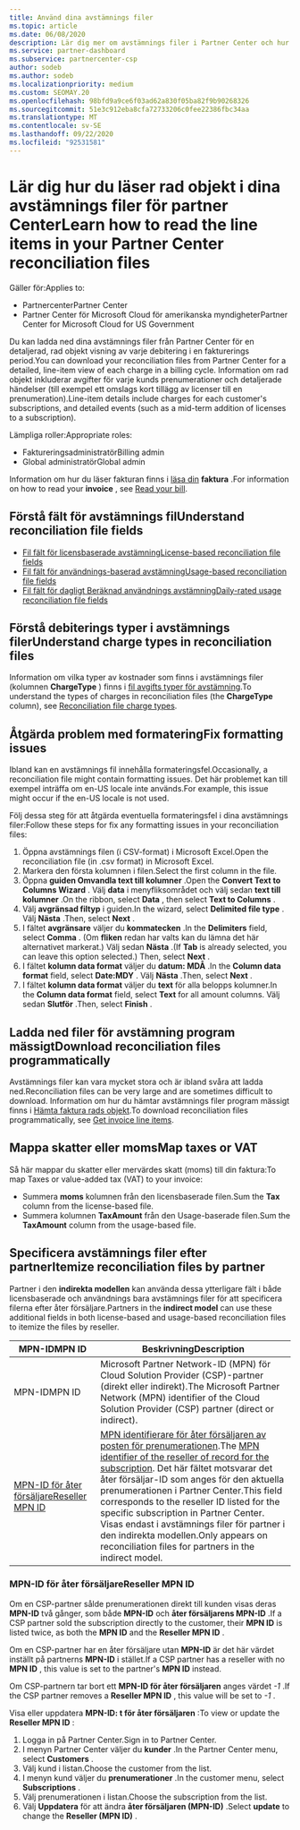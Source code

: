 ```yaml
---
title: Använd dina avstämnings filer
ms.topic: article
ms.date: 06/08/2020
description: Lär dig mer om avstämnings filer i Partner Center och hur du tolkar de detaljerade vyerna för rad artikel med debiteringar för en fakturerings period.
ms.service: partner-dashboard
ms.subservice: partnercenter-csp
author: sodeb
ms.author: sodeb
ms.localizationpriority: medium
ms.custom: SEOMAY.20
ms.openlocfilehash: 98bfd9a9ce6f03ad62a830f05ba82f9b90268326
ms.sourcegitcommit: 51e3c912eba8cfa72733206c0fee22386fbc34aa
ms.translationtype: MT
ms.contentlocale: sv-SE
ms.lasthandoff: 09/22/2020
ms.locfileid: "92531581"
---
```

# <a name="learn-how-to-read-the-line-items-in-your-partner-center-reconciliation-files"></a><span data-ttu-id="524b6-103">Lär dig hur du läser rad objekt i dina avstämnings filer för partner Center</span><span class="sxs-lookup"><span data-stu-id="524b6-103">Learn how to read the line items in your Partner Center reconciliation files</span></span>

<span data-ttu-id="524b6-104">Gäller för:</span><span class="sxs-lookup"><span data-stu-id="524b6-104">Applies to:</span></span>

- <span data-ttu-id="524b6-105">Partnercenter</span><span class="sxs-lookup"><span data-stu-id="524b6-105">Partner Center</span></span>
- <span data-ttu-id="524b6-106">Partner Center för Microsoft Cloud för amerikanska myndigheter</span><span class="sxs-lookup"><span data-stu-id="524b6-106">Partner Center for Microsoft Cloud for US Government</span></span>

<span data-ttu-id="524b6-107">Du kan ladda ned dina avstämnings filer från Partner Center för en detaljerad, rad objekt visning av varje debitering i en fakturerings period.</span><span class="sxs-lookup"><span data-stu-id="524b6-107">You can download your reconciliation files from Partner Center for a detailed, line-item view of each charge in a billing cycle.</span></span> <span data-ttu-id="524b6-108">Information om rad objekt inkluderar avgifter för varje kunds prenumerationer och detaljerade händelser (till exempel ett omslags kort tillägg av licenser till en prenumeration).</span><span class="sxs-lookup"><span data-stu-id="524b6-108">Line-item details include charges for each customer's subscriptions, and detailed events (such as a mid-term addition of licenses to a subscription).</span></span>

<span data-ttu-id="524b6-109">Lämpliga roller:</span><span class="sxs-lookup"><span data-stu-id="524b6-109">Appropriate roles:</span></span>

- <span data-ttu-id="524b6-110">Faktureringsadministratör</span><span class="sxs-lookup"><span data-stu-id="524b6-110">Billing admin</span></span>
- <span data-ttu-id="524b6-111">Global administratör</span><span class="sxs-lookup"><span data-stu-id="524b6-111">Global admin</span></span>

<span data-ttu-id="524b6-112">Information om hur du läser fakturan finns i [läsa din](read-your-bill.md) **faktura** .</span><span class="sxs-lookup"><span data-stu-id="524b6-112">For information on how to read your **invoice** , see [Read your bill](read-your-bill.md).</span></span>

## <a name="understand-reconciliation-file-fields"></a><span data-ttu-id="524b6-113">Förstå fält för avstämnings fil</span><span class="sxs-lookup"><span data-stu-id="524b6-113">Understand reconciliation file fields</span></span>

- [<span data-ttu-id="524b6-114">Fil fält för licensbaserade avstämning</span><span class="sxs-lookup"><span data-stu-id="524b6-114">License-based reconciliation file fields</span></span>](license-based-recon-files.md)
- [<span data-ttu-id="524b6-115">Fil fält för användnings-baserad avstämning</span><span class="sxs-lookup"><span data-stu-id="524b6-115">Usage-based reconciliation file fields</span></span>](usage-based-recon-files.md)
- [<span data-ttu-id="524b6-116">Fil fält för dagligt Beräknad användnings avstämning</span><span class="sxs-lookup"><span data-stu-id="524b6-116">Daily-rated usage reconciliation file fields</span></span>](daily-rated-usage-recon-files.md)

## <a name="understand-charge-types-in-reconciliation-files"></a><span data-ttu-id="524b6-117">Förstå debiterings typer i avstämnings filer</span><span class="sxs-lookup"><span data-stu-id="524b6-117">Understand charge types in reconciliation files</span></span>

<span data-ttu-id="524b6-118">Information om vilka typer av kostnader som finns i avstämnings filer (kolumnen **ChargeType** ) finns i [fil avgifts typer för avstämning](recon-file-charge-types.md).</span><span class="sxs-lookup"><span data-stu-id="524b6-118">To understand the types of charges in reconciliation files (the **ChargeType** column), see [Reconciliation file charge types](recon-file-charge-types.md).</span></span>

## <a name="fix-formatting-issues"></a><span data-ttu-id="524b6-119">Åtgärda problem med formatering</span><span class="sxs-lookup"><span data-stu-id="524b6-119">Fix formatting issues</span></span>

<span data-ttu-id="524b6-120">Ibland kan en avstämnings fil innehålla formateringsfel.</span><span class="sxs-lookup"><span data-stu-id="524b6-120">Occasionally, a reconciliation file might contain formatting issues.</span></span> <span data-ttu-id="524b6-121">Det här problemet kan till exempel inträffa om en-US locale inte används.</span><span class="sxs-lookup"><span data-stu-id="524b6-121">For example, this issue might occur if the en-US locale is not used.</span></span>

<span data-ttu-id="524b6-122">Följ dessa steg för att åtgärda eventuella formateringsfel i dina avstämnings filer:</span><span class="sxs-lookup"><span data-stu-id="524b6-122">Follow these steps for fix any formatting issues in your reconciliation files:</span></span>

1. <span data-ttu-id="524b6-123">Öppna avstämnings filen (i CSV-format) i Microsoft Excel.</span><span class="sxs-lookup"><span data-stu-id="524b6-123">Open the reconciliation file (in .csv format) in Microsoft Excel.</span></span>
2. <span data-ttu-id="524b6-124">Markera den första kolumnen i filen.</span><span class="sxs-lookup"><span data-stu-id="524b6-124">Select the first column in the file.</span></span>
3. <span data-ttu-id="524b6-125">Öppna **guiden Omvandla text till kolumner** .</span><span class="sxs-lookup"><span data-stu-id="524b6-125">Open the **Convert Text to Columns Wizard** .</span></span> <span data-ttu-id="524b6-126">Välj **data** i menyfliksområdet och välj sedan **text till kolumner** .</span><span class="sxs-lookup"><span data-stu-id="524b6-126">On the ribbon, select **Data** , then select **Text to Columns** .</span></span>
4. <span data-ttu-id="524b6-127">Välj **avgränsad filtyp** i guiden.</span><span class="sxs-lookup"><span data-stu-id="524b6-127">In the wizard, select **Delimited file type** .</span></span> <span data-ttu-id="524b6-128">Välj **Nästa** .</span><span class="sxs-lookup"><span data-stu-id="524b6-128">Then, select **Next** .</span></span>
5. <span data-ttu-id="524b6-129">I fältet **avgränsare** väljer du **kommatecken** .</span><span class="sxs-lookup"><span data-stu-id="524b6-129">In the **Delimiters** field, select **Comma** .</span></span> <span data-ttu-id="524b6-130">(Om **fliken** redan har valts kan du lämna det här alternativet markerat.) Välj sedan **Nästa** .</span><span class="sxs-lookup"><span data-stu-id="524b6-130">(If **Tab** is already selected, you can leave this option selected.) Then, select **Next** .</span></span>
6. <span data-ttu-id="524b6-131">I fältet **kolumn data format** väljer du **datum: MDÅ** .</span><span class="sxs-lookup"><span data-stu-id="524b6-131">In the **Column data format** field, select **Date:MDY** .</span></span> <span data-ttu-id="524b6-132">Välj **Nästa** .</span><span class="sxs-lookup"><span data-stu-id="524b6-132">Then, select **Next** .</span></span>
7. <span data-ttu-id="524b6-133">I fältet **kolumn data format** väljer du **text** för alla belopps kolumner.</span><span class="sxs-lookup"><span data-stu-id="524b6-133">In the **Column data format** field, select **Text** for all amount columns.</span></span> <span data-ttu-id="524b6-134">Välj sedan **Slutför** .</span><span class="sxs-lookup"><span data-stu-id="524b6-134">Then, select **Finish** .</span></span>

## <a name="download-reconciliation-files-programmatically"></a><span data-ttu-id="524b6-135">Ladda ned filer för avstämning program mässigt</span><span class="sxs-lookup"><span data-stu-id="524b6-135">Download reconciliation files programmatically</span></span>

<span data-ttu-id="524b6-136">Avstämnings filer kan vara mycket stora och är ibland svåra att ladda ned.</span><span class="sxs-lookup"><span data-stu-id="524b6-136">Reconciliation files can be very large and are sometimes difficult to download.</span></span> <span data-ttu-id="524b6-137">Information om hur du hämtar avstämnings filer program mässigt finns i [Hämta faktura rads objekt](/partner-center/develop/get-invoiceline-items).</span><span class="sxs-lookup"><span data-stu-id="524b6-137">To download reconciliation files programmatically, see [Get invoice line items](/partner-center/develop/get-invoiceline-items).</span></span>

## <a name="map-taxes-or-vat"></a><span data-ttu-id="524b6-138">Mappa skatter eller moms</span><span class="sxs-lookup"><span data-stu-id="524b6-138">Map taxes or VAT</span></span>

<span data-ttu-id="524b6-139">Så här mappar du skatter eller mervärdes skatt (moms) till din faktura:</span><span class="sxs-lookup"><span data-stu-id="524b6-139">To map Taxes or value-added tax (VAT) to your invoice:</span></span>

- <span data-ttu-id="524b6-140">Summera **moms** kolumnen från den licensbaserade filen.</span><span class="sxs-lookup"><span data-stu-id="524b6-140">Sum the **Tax** column from the license-based file.</span></span>
- <span data-ttu-id="524b6-141">Summera kolumnen **TaxAmount** från den Usage-baserade filen.</span><span class="sxs-lookup"><span data-stu-id="524b6-141">Sum the **TaxAmount** column from the usage-based file.</span></span>

## <a name="itemize-reconciliation-files-by-partner"></a><span data-ttu-id="524b6-142">Specificera avstämnings filer efter partner</span><span class="sxs-lookup"><span data-stu-id="524b6-142">Itemize reconciliation files by partner</span></span>

<span data-ttu-id="524b6-143">Partner i den **indirekta modellen** kan använda dessa ytterligare fält i både licensbaserade och användnings bara avstämnings filer för att specificera filerna efter åter försäljare.</span><span class="sxs-lookup"><span data-stu-id="524b6-143">Partners in the **indirect model** can use these additional fields in both license-based and usage-based reconciliation files to itemize the files by reseller.</span></span>

| <span data-ttu-id="524b6-144">MPN-ID</span><span class="sxs-lookup"><span data-stu-id="524b6-144">MPN ID</span></span> | <span data-ttu-id="524b6-145">Beskrivning</span><span class="sxs-lookup"><span data-stu-id="524b6-145">Description</span></span> |
| ------ | ----------- |
| <span data-ttu-id="524b6-146">MPN-ID</span><span class="sxs-lookup"><span data-stu-id="524b6-146">MPN ID</span></span> | <span data-ttu-id="524b6-147">Microsoft Partner Network-ID (MPN) för Cloud Solution Provider (CSP)-partner (direkt eller indirekt).</span><span class="sxs-lookup"><span data-stu-id="524b6-147">The Microsoft Partner Network (MPN) identifier of the Cloud Solution Provider (CSP) partner (direct or indirect).</span></span> |
| [<span data-ttu-id="524b6-148">MPN-ID för åter försäljare</span><span class="sxs-lookup"><span data-stu-id="524b6-148">Reseller MPN ID</span></span>](#reseller-mpn-id) | <span data-ttu-id="524b6-149">[MPN identifierare för åter försäljaren av posten för prenumerationen](#reseller-mpn-id).</span><span class="sxs-lookup"><span data-stu-id="524b6-149">The [MPN identifier of the reseller of record for the subscription](#reseller-mpn-id).</span></span> <span data-ttu-id="524b6-150">Det här fältet motsvarar det åter försäljar-ID som anges för den aktuella prenumerationen i Partner Center.</span><span class="sxs-lookup"><span data-stu-id="524b6-150">This field corresponds to the reseller ID listed for the specific subscription in Partner Center.</span></span> <span data-ttu-id="524b6-151">Visas endast i avstämnings filer för partner i den indirekta modellen.</span><span class="sxs-lookup"><span data-stu-id="524b6-151">Only appears on reconciliation files for partners in the indirect model.</span></span> |

### <a name="reseller-mpn-id"></a><span data-ttu-id="524b6-152">MPN-ID för åter försäljare</span><span class="sxs-lookup"><span data-stu-id="524b6-152">Reseller MPN ID</span></span>

<span data-ttu-id="524b6-153">Om en CSP-partner sålde prenumerationen direkt till kunden visas deras **MPN-ID** två gånger, som både **MPN-ID** och **åter försäljarens MPN-ID** .</span><span class="sxs-lookup"><span data-stu-id="524b6-153">If a CSP partner sold the subscription directly to the customer, their **MPN ID** is listed twice, as both the **MPN ID** and the **Reseller MPN ID** .</span></span>

<span data-ttu-id="524b6-154">Om en CSP-partner har en åter försäljare utan **MPN-ID** är det här värdet inställt på partnerns **MPN-ID** i stället.</span><span class="sxs-lookup"><span data-stu-id="524b6-154">If a CSP partner has a reseller with no **MPN ID** , this value is set to the partner's **MPN ID** instead.</span></span>

<span data-ttu-id="524b6-155">Om CSP-partnern tar bort ett **MPN-ID för åter försäljaren** anges värdet *-1* .</span><span class="sxs-lookup"><span data-stu-id="524b6-155">If the CSP partner removes a **Reseller MPN ID** , this value will be set to *-1* .</span></span>

<span data-ttu-id="524b6-156">Visa eller uppdatera **MPN-ID: t för åter försäljaren** :</span><span class="sxs-lookup"><span data-stu-id="524b6-156">To view or update the **Reseller MPN ID** :</span></span>

1. <span data-ttu-id="524b6-157">Logga in på Partner Center.</span><span class="sxs-lookup"><span data-stu-id="524b6-157">Sign in to Partner Center.</span></span>
2. <span data-ttu-id="524b6-158">I menyn Partner Center väljer du **kunder** .</span><span class="sxs-lookup"><span data-stu-id="524b6-158">In the Partner Center menu, select **Customers** .</span></span>
3. <span data-ttu-id="524b6-159">Välj kund i listan.</span><span class="sxs-lookup"><span data-stu-id="524b6-159">Choose the customer from the list.</span></span>
4. <span data-ttu-id="524b6-160">I menyn kund väljer du **prenumerationer** .</span><span class="sxs-lookup"><span data-stu-id="524b6-160">In the customer menu, select **Subscriptions** .</span></span>
5. <span data-ttu-id="524b6-161">Välj prenumerationen i listan.</span><span class="sxs-lookup"><span data-stu-id="524b6-161">Choose the subscription from the list.</span></span>
6. <span data-ttu-id="524b6-162">Välj **Uppdatera** för att ändra **åter försäljaren (MPN-ID)** .</span><span class="sxs-lookup"><span data-stu-id="524b6-162">Select **update** to change the **Reseller (MPN ID)** .</span></span>